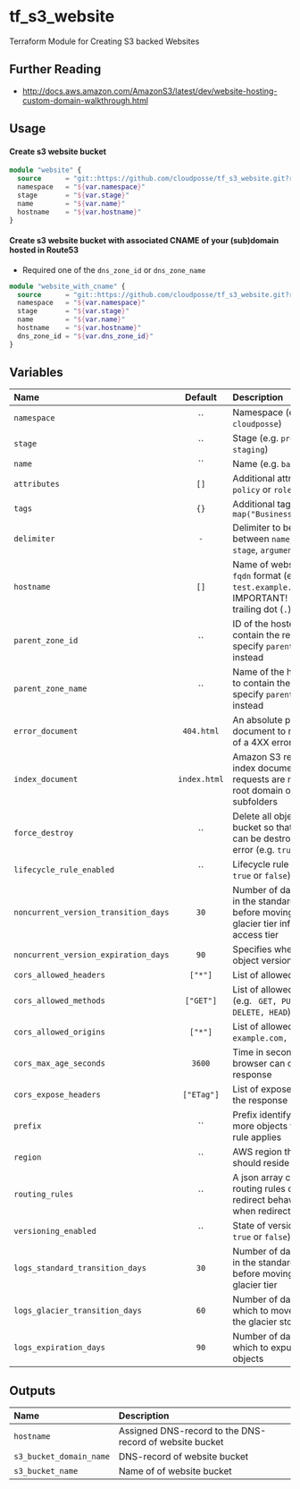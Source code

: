 # tf_s3_website

Terraform Module for Creating S3 backed Websites

## Further Reading

* http://docs.aws.amazon.com/AmazonS3/latest/dev/website-hosting-custom-domain-walkthrough.html

## Usage

#### Create s3 website bucket
```terraform
module "website" {
  source      = "git::https://github.com/cloudposse/tf_s3_website.git?ref=master"
  namespace   = "${var.namespace}"
  stage       = "${var.stage}"
  name        = "${var.name}"
  hostname    = "${var.hostname}"
}
```

#### Create s3 website bucket with associated CNAME of your (sub)domain hosted in Route53

* Required one of the `dns_zone_id` or `dns_zone_name`

```terraform
module "website_with_cname" {
  source      = "git::https://github.com/cloudposse/tf_s3_website.git?ref=master"
  namespace   = "${var.namespace}"
  stage       = "${var.stage}"
  name        = "${var.name}"
  hostname    = "${var.hostname}"
  dns_zone_id = "${var.dns_zone_id}"
}
```


## Variables

|  Name                               |  Default       |  Description                                                                                                    | Required |
|:------------------------------------|:--------------:|:----------------------------------------------------------------------------------------------------------------|:--------:|
| `namespace`                         | ``             | Namespace (e.g. `cp` or `cloudposse`)                                                                           | Yes      |
| `stage`                             | ``             | Stage (e.g. `prod`, `dev`, `staging`)                                                                           | Yes      |
| `name`                              | ``             | Name  (e.g. `bastion` or `db`)                                                                                  | Yes      |
| `attributes`                        | `[]`           | Additional attributes (e.g. `policy` or `role`)                                                                 | No       |
| `tags`                              | `{}`           | Additional tags  (e.g. `map("BusinessUnit","XYZ")`                                                              | No       |
| `delimiter`                         | `-`            | Delimiter to be used between `name`, `namespace`, `stage`, `arguments`, etc.                                    | No       |
| `hostname`                          | `[]`           | Name of website bucket in `fqdn` format (e.g. `test.example.com`). IMPORTANT! Do not add trailing dot (`.`)     | Yes      |
| `parent_zone_id`                    | ``             | ID of the hosted zone to contain the record or specify `parent_zone_name` instead                               | No       |
| `parent_zone_name`                  | ``             | Name of the hosted zone to contain the record or specify `parent_zone_id` instead                               | No       |
| `error_document`                    | `404.html`     | An absolute path to the document to return in case of a 4XX error                                               | No       |
| `index_document`                    | `index.html`   | Amazon S3 returns this index document when requests are made to the root domain or any of the subfolders        | No       |
| `force_destroy`                     | ``             | Delete all objects from the bucket so that the bucket can be destroyed without error (e.g. `true` or `false`)   | No       |
| `lifecycle_rule_enabled`            | ``             | Lifecycle rule status (e.g. `true` or `false`)                                                                  | No       |
| `noncurrent_version_transition_days`| `30`           | Number of days to persist in the standard storage tier before moving to the glacier tier infrequent access tier | No       |
| `noncurrent_version_expiration_days`| `90`           | Specifies when noncurrent object versions expire                                                                | No       |
| `cors_allowed_headers`              | `["*"]`        | List of allowed headers                                                                                         | No       |
| `cors_allowed_methods`              | `["GET"]`      | List of allowed methods (e.g. ` GET, PUT, POST, DELETE, HEAD`)                                                  | No       |
| `cors_allowed_origins`              | `["*"]`        | List of allowed origins (e.g. ` example.com, test.com`)                                                         | No       |
| `cors_max_age_seconds`              | `3600`         | Time in seconds that browser can cache the response                                                             | No       |
| `cors_expose_headers`               | `["ETag"]`     | List of expose header in the response                                                                           | No       |
| `prefix`                            | ``             | Prefix identifying one or more objects to which the rule applies                                                | No       |
| `region`                            | ``             | AWS region this bucket should reside in                                                                         | No       |
| `routing_rules`                     | ``             | A json array containing routing rules describing redirect behavior and when redirects are applied               | No       |
| `versioning_enabled`                | ``             | State of versioning (e.g. `true` or `false`)                                                                    | No       |
| `logs_standard_transition_days`     | `30`           | Number of days to persist in the standard storage tier before moving to the glacier tier                        | No       |
| `logs_glacier_transition_days`      | `60`           | Number of days after which to move the data to the glacier storage tier                                         | No       |
| `logs_expiration_days`              | `90`           | Number of days after which to expunge the objects                                                               | No       |


## Outputs

| Name                           | Description                                                 |
|:------------------------------ |:------------------------------------------------------------|
| `hostname`                     | Assigned DNS-record to the DNS-record of website bucket     |
| `s3_bucket_domain_name`        | DNS-record of website bucket                                |
| `s3_bucket_name`               | Name of of website bucket                                   |
